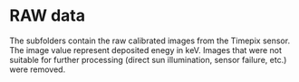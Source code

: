 # RAW data

The subfolders contain the raw calibrated images from the Timepix sensor.
The image value represent deposited enegy in keV.
Images that were not suitable for further processing (direct sun illumination, sensor failure, etc.) were removed.
